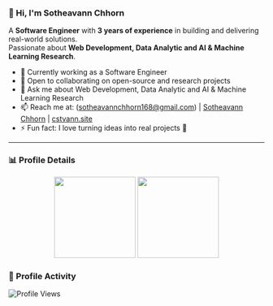 ### 👋 Hi, I'm Sotheavann Chhorn  

A **Software Engineer** with **3 years of experience** in building and delivering real-world solutions.  
Passionate about **Web Development, Data Analytic and AI & Machine Learning Research**.  

- 🔭 Currently working as a Software Engineer  
- 👯 Open to collaborating on open-source and research projects  
- 💬 Ask me about Web Development, Data Analytic and AI & Machine Learning Research 
- 📫 Reach me at: (sotheavannchhorn168@gmail.com) | [Sotheavann Chhorn](https://www.linkedin.com/in/chhorn-sotheavann-776639251) | [cstvann.site](https://www.cstvann.site)  
- ⚡ Fun fact: I love turning ideas into real projects 🚀  

---

### 📊 Profile Details 
<p align="center">
  <img src="https://github-readme-stats.vercel.app/api/top-langs/?username=CSTVann&layout=compact&theme=tokyonight&hide=Jupyter%20Notebook,html,css" height="160"/>
    <img src="https://streak-stats.demolab.com?user=CSTVann&theme=tokyonight&hide_border=false" height="160"/>
</p>

### 👀 Profile Activity  
![Profile Views](https://komarev.com/ghpvc/?username=CSTVann&label=Profile%20views&color=0e75b6&style=flat)
